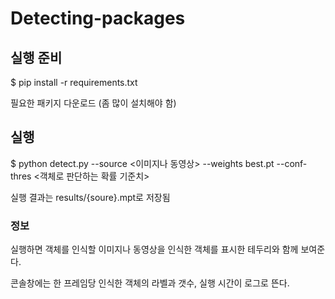 # Detecting-packages

## 실행 준비
  $ pip install -r requirements.txt

필요한 패키지 다운로드
(좀 많이 설치해야 함)

## 실행
  $ python detect.py --source <이미지나 동영상> --weights best.pt --conf-thres <객체로 판단하는 확률 기준치>
  
  
실행 결과는 results/{soure}.mpt로 저장됨

### 정보
실행하면 객체를 인식할 이미지나 동영상을 인식한 객체를 표시한 테두리와 함께 보여준다.

콘솔창에는 한 프레임당 인식한 객체의 라벨과 갯수, 실행 시간이 로그로 뜬다.
